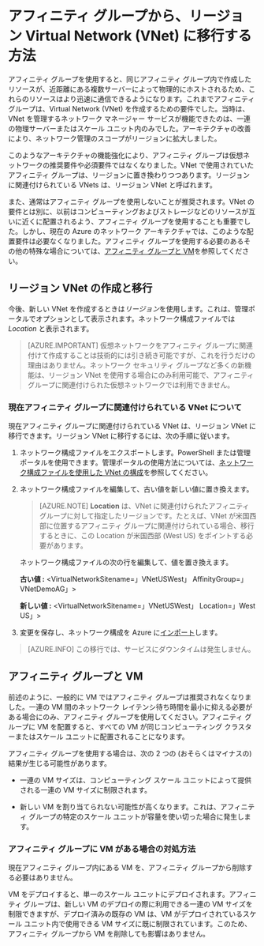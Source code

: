 <properties 
   pageTitle="アフィニティ グループから、リージョン Virtual Network (VNet) に移行する方法"
   description="アフィニティ グループから、リージョン VNet に移行する方法を学習します。"
   services="virtual-network"
   documentationCenter="na"
   authors="telmosampaio"
   manager="carmonm"
   editor="tysonn" />
<tags 
   ms.service="virtual-network"
   ms.devlang="na"
   ms.topic="article"
   ms.tgt_pltfrm="na"
   ms.workload="infrastructure-services"
   ms.date="03/15/2016"
   ms.author="telmos" />

# アフィニティ グループから、リージョン Virtual Network (VNet) に移行する方法

アフィニティ グループを使用すると、同じアフィニティ グループ内で作成したリソースが、近距離にある複数サーバーによって物理的にホストされるため、これらのリソースはより迅速に通信できるようになります。これまでアフィニティ グループは、Virtual Network (VNet) を作成するための要件でした。当時は、VNet を管理するネットワーク マネージャー サービスが機能できたのは、一連の物理サーバーまたはスケール ユニット内のみでした。アーキテクチャの改善により、ネットワーク管理のスコープがリージョンに拡大しました。

このようなアーキテクチャの機能強化により、アフィニティ グループは仮想ネットワークの推奨要件や必須要件ではなくなりました。VNet で使用されていたアフィニティ グループは、リージョンに置き換わりつつあります。リージョンに関連付けられている VNets は、リージョン VNet と呼ばれます。

また、通常はアフィニティ グループを使用しないことが推奨されます。VNet の要件とは別に、以前はコンピューティングおよびストレージなどのリソースが互いに近くに配置されるよう、アフィニティ グループを使用することも重要でした。しかし、現在の Azure のネットワーク アーキテクチャでは、このような配置要件は必要なくなりました。アフィニティ グループを使用する必要のあるその他の特殊な場合については、[アフィニティ グループと VM](#Affinity-groups-and-VMs)を参照してください。

## リージョン VNet の作成と移行

今後、新しい VNet を作成するときは*リージョン*を使用します。これは、管理ポータルでオプションとして表示されます。ネットワーク構成ファイルでは *Location* と表示されます。

>[AZURE.IMPORTANT] 仮想ネットワークをアフィニティ グループに関連付けて作成することは技術的には引き続き可能ですが、これを行うだけの理由はありません。ネットワーク セキュリティ グループなど多くの新機能は、リージョン VNet を使用する場合にのみ利用可能で、アフィニティ グループに関連付けられた仮想ネットワークでは利用できません。

### 現在アフィニティ グループに関連付けられている VNet について

現在アフィニティ グループに関連付けられている VNet は、リージョン VNet に移行できます。リージョン VNet に移行するには、次の手順に従います。

1. ネットワーク構成ファイルをエクスポートします。PowerShell または管理ポータルを使用できます。管理ポータルの使用方法については、[ネットワーク構成ファイルを使用した VNet の構成](virtual-networks-using-network-configuration-file.md)を参照してください。

1. ネットワーク構成ファイルを編集して、古い値を新しい値に置き換えます。

	> [AZURE.NOTE] **Location** は、VNet に関連付けられたアフィニティ グループに対して指定したリージョンです。たとえば、VNet が米国西部に位置するアフィニティ グループに関連付けられている場合、移行するときに、この Location が米国西部 (West US) をポイントする必要があります。
	
	ネットワーク構成ファイルの次の行を編集して、値を置き換えます。

	**古い値 :** <VirtualNetworkSitename=」VNetUSWest」 AffinityGroup=」VNetDemoAG」>

	**新しい値 :** <VirtualNetworkSitename=」VNetUSWest」 Location=」West US」>

1. 変更を保存し、ネットワーク構成を Azure に[インポート](virtual-networks-using-network-configuration-file.md)します。

>[AZURE.INFO] この移行では、サービスにダウンタイムは発生しません。

## アフィニティ グループと VM

前述のように、一般的に VM ではアフィニティ グループは推奨されなくなりました。一連の VM 間のネットワーク レイテンシ待ち時間を最小に抑える必要がある場合にのみ、アフィニティ グループを使用してください。アフィニティ グループに VM を配置すると、すべての VM が同じコンピューティング クラスターまたはスケール ユニットに配置されることになります。

アフィニティ グループを使用する場合は、次の 2 つの (おそらくはマイナスの) 結果が生じる可能性があります。

- 一連の VM サイズは、コンピューティング スケール ユニットによって提供される一連の VM サイズに制限されます。

- 新しい VM を割り当てられない可能性が高くなります。これは、アフィニティ グループの特定のスケール ユニットが容量を使い切った場合に発生します。

### アフィニティ グループに VM がある場合の対処方法

現在アフィニティ グループ内にある VM を、アフィニティ グループから削除する必要はありません。

VM をデプロイすると、単一のスケール ユニットにデプロイされます。アフィニティ グループは、新しい VM のデプロイの際に利用できる一連の VM サイズを制限できますが、デプロイ済みの既存の VM は、VM がデプロイされているスケール ユニット内で使用できる VM サイズに既に制限されています。このため、アフィニティ グループから VM を削除しても影響はありません。
 

<!---HONumber=AcomDC_0323_2016-->